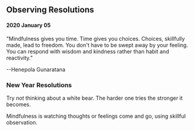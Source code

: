 ## Observing Resolutions

#### 2020 January 05

"Mindfulness gives you time. Time gives you choices. Choices, skillfully made, lead to freedom. You don't have to be swept away by your feeling. You can respond with wisdom and kindness rather than habit and reactivity." 

--Henepola Gunaratana


### New Year Resolutions

Try *not* thinking about a white bear. The harder one tries the stronger it becomes.

Mindfulness is watching thoughts or feelings come and go, using skillful observation.
